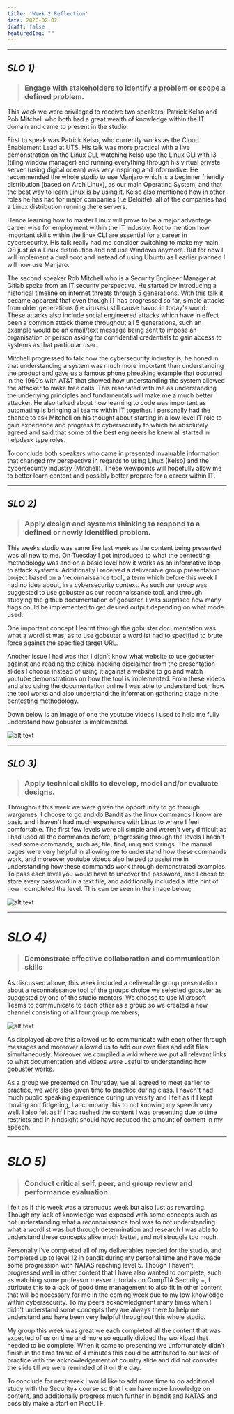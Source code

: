 ```yaml
---
title: 'Week 2 Reflection'
date: 2020-02-02
draft: false
featuredImg: ""
---
```

************
## *SLO 1)*
> ### Engage with stakeholders to identify a problem or scope a defined problem.

This week we were privileged to receive two speakers; Patrick Kelso and Rob Mitchell who both had a great wealth of knowledge within the IT domain and came to present in the studio.

First to speak was Patrick Kelso, who currently works as the Cloud Enablement Lead at UTS. His talk was more practical with a live demonstration on the Linux CLI, watching Kelso use the Linux CLI with i3 (tiling window manager) and running everything through his virtual private server (using digital ocean) was very inspiring and informative. He recommended the whole studio to use Manjaro which is a beginner friendly distribution (based on Arch Linux), as our main Operating System, and that the best way to learn Linux is by using it. Kelso also mentioned how in other roles he has had for major companies (i.e Deloitte), all of the companies had a Linux distribution running there servers.

Hence learning how to master Linux will prove to be a major advantage career wise for employment within the IT industry. Not to mention how important skills within the linux CLI are essential for a career in cybersecurity. His talk really had me consider switching to make my main OS just as a Linux distribution and not use Windows anymore. But for now I will implement a dual boot and instead of using Ubuntu as I earlier planned I will now use Manjaro.

The second speaker Rob Mitchell who is a Security Engineer Manager at Gitlab spoke from an IT security perspective. He started by introducing a historical timeline on internet threats through 5 generations. With this talk it became apparent that even though IT has progressed so far, simple attacks from older generations (i.e viruses) still cause havoc in today's world. These attacks also include social engineered attacks which have in effect been a common attack theme throughout all 5 generations, such an example would be an email/text message being sent to impose an organisation or person asking for confidential credentials to gain access to systems as that particular user.

Mitchell progressed to talk how the cybersecurity industry is, he honed in that understanding a system was much more important than understanding the product and gave us a famous phone phreaking example that occurred in the 1960’s with AT&T that showed how understanding the system allowed the attacker to make free calls. This resonated with me as understanding the underlying principles and fundamentals will make me a much better attacker. He also talked about how learning to code was important as automating is bringing all teams within IT together. I personally had the chance to ask Mitchell on his thought about starting in a low level IT role to gain experience and progress to cybersecurity to which he absolutely agreed and said that some of the best engineers he knew all started in helpdesk type roles.

To conclude both speakers who came in presented invaluable information that changed my perspective in regards to using Linux (Kelso) and the cybersecurity industry (Mitchell). These viewpoints will hopefully allow me to better learn content and possibly better prepare for a career within IT.

*****************
## *SLO 2)*

> ### Apply design and systems thinking to respond to a defined or newly identified problem.

This weeks studio was same like last week as the content being presented was all new to me. On Tuesday I got introduced to what the pentesting methodology was and on a basic level how it works as an informative loop to attack systems. Additionally I received a deliverable group presentation project based on a ‘reconnaissance tool’, a term which before this week I had no idea about, in a cybersecurity context. As such our group was suggested to use gobuster as our reconnaissance tool, and through studying the github documentation of gobuster, I was surprised how many flags could be implemented to get desired output depending on what mode used.

One important concept I learnt through the gobuster documentation was what a wordlist was, as to use gobsuter a wordlist had to specified to brute force against the specified target URL.  

Another issue I had was that I didn’t know what website to use gobuster against and reading the ethical hacking disclaimer from the presentation slides I choose instead of using it against a website to go and watch youtube demonstrations on how the tool is implemented. From these videos and also using the documentation online I was able to understand both how the tool works and also understand the information gathering stage in the pentesting methodology.

Down below is an image of one the youtube videos I used to help me fully understand how gobuster is implemented.

![alt text](/youtube.PNG)


*****************
## *SLO 3)*

> ### Apply technical skills to develop, model and/or evaluate designs.

Throughout this week we were given the opportunity to go through wargames, I choose to go and do Bandit as the linux commands I know are basic and I haven't had much experience with Linux to where I feel comfortable. The first few levels were all simple and weren't very difficult as I had used all the commands before, progressing through the levels I hadn't used some commands, such as; file, find, uniq and strings. The manual pages were very helpful in allowing me to understand how these commands work, and moreover youtube videos also helped to assist me in understanding how these commands work through demonstrated examples. To pass each level you would have to uncover the password, and I chose to store every password in a text file, and additionally included a little hint of how I completed the level. This can be seen in the image below;   


![alt text](/bandit1.PNG)

*****************
# *SLO 4)*

> ### Demonstrate effective collaboration and communication skills

As discussed above, this week included a deliverable group presentation about a reconnaissance tool of the groups choice we selected gobsuter as suggested by one of the studio mentors. We choose to use Microsoft Teams to communicate to each other as a group so we created a new channel consisting of all four group members,

![alt text](/team.PNG)

As displayed above this allowed us to communicate with each other through messages and moreover allowed us to add our own files and edit files simultaneously. Moreover we compiled a wiki where we put all relevant links to what documentation and videos were useful to understanding how gobuster works.

As a group we presented on Thursday, we all agreed to meet earlier to practice, we were also given time to practice during class. I haven't had much public speaking experience during university and I felt as if I kept moving and fidgeting, I accompany this to not knowing my speech very well. I also felt as if I had rushed the content I was presenting due to time restricts and in hindsight should have reduced the amount of content in my speech.  


*****************
# *SLO 5)*

> ### Conduct critical self, peer, and group review and performance evaluation.

I felt as if this week was a strenuous week but also just as rewarding. Though my lack of knowledge was exposed with some concepts such as not understanding what a reconnaissance tool was to not understanding what a wordlist was but through determination and research I was able to understand these concepts alike much better, and not struggle too much.

Personally I’ve completed all of my deliverables needed for the studio, and completed up to level 12 in bandit during my personal time and have made some progression with NATAS reaching level 5. Though I haven't progressed well in other content that I have also wanted to complete, such as watching some professor messer tutorials on CompTIA Security +, I attribute this to a lack of good time management to also fit in other content that will be necessary for me in the coming week due to my low knowledge within cybersecurity. To my peers acknowledgment many times when I didn't understand some concepts they are always there to help me understand and have been very helpful throughout this whole studio.  

My group this week was great we each completed all the content that was expected of us on time and more so equally divided the workload that needed to be complete. When it came to presenting we unfortunately didn’t finish in the time frame of 4 minutes this could be attributed to our lack of practice with the acknowledgement of country slide and did not consider the slide till we were reminded of it on the day.  

To conclude for next week I would like to add more time to do additional study with the Security+ course so that I can have more knowledge on content, and additionally progress much further in bandit and NATAS and possibly make a start on PicoCTF.
